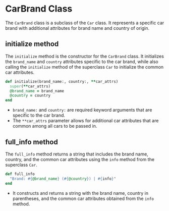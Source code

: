 # CarBrand Class

The `CarBrand` class is a subclass of the `Car` class. It represents a specific car brand with additional attributes for brand name and country of origin.

## initialize method

The `initialize` method is the constructor for the `CarBrand` class. It initializes the `brand_name` and `country` attributes specific to the car brand, while also calling the `initialize` method of the superclass `Car` to initialize the common car attributes.

```ruby
def initialize(brand_name:, country:, **car_attrs)
  super(**car_attrs)
  @brand_name = brand_name
  @country = country
end
```

- `brand_name:` and `country:` are required keyword arguments that are specific to the car brand.
- The `**car_attrs` parameter allows for additional car attributes that are common among all cars to be passed in.

## full_info method

The `full_info` method returns a string that includes the brand name, country, and the common car attributes using the `info` method from the superclass `Car`.

```ruby
def full_info
  "Brand: #{@brand_name} (#{@country}) | #{info}"
end
```

- It constructs and returns a string with the brand name, country in parentheses, and the common car attributes obtained from the `info` method.